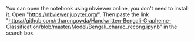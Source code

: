 You can open the notebook using nbviewer online, you don't need to install it.
Open  "https://nbviewer.jupyter.org/".
Then paste the link "https://github.com/rtharungowda/Handwritten-Bengali-Grapheme-Classification/blob/master/Model/Bengali_charac_recong.ipynb"
in the search box.
